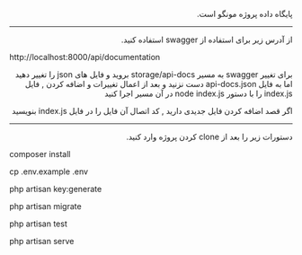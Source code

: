 <div dir="rtl">
<p>
   پایگاه داده پروژه مونگو است.
</p>
<hr />
<p>
    از آدرس زیر برای استفاده از swagger استفاده کنید.
</p>

<p dir="ltr">
     http://localhost:8000/api/documentation
</p>

<p>
برای تغییر swagger به مسیر storage/api-docs بروید و فایل های json را تغییر دهید اما به فایل api-docs.json دست نزنید و بعد از اعمال تغییرات و اضافه کردن , فایل  index.js  را با دستور node index.js در آن مسیر اجرا کنید
</p>

<p >
اگر قصد اضافه کردن فایل جدیدی  دارید ,  کد اتصال آن فایل را در فایل index.js بنویسید
</p>
<hr />
<p >
دستورات زیر را بعد از clone کردن پروژه وارد کنید.
</p>

<p dir="ltr">
composer install
</p>

<p dir="ltr">
cp .env.example .env
</p>

<p dir="ltr">
php artisan key:generate
</p>

<p dir="ltr">
php artisan migrate
</p>

<p dir="ltr">
php artisan test
</p>

<p dir="ltr">
php artisan serve
</p>
</div>
